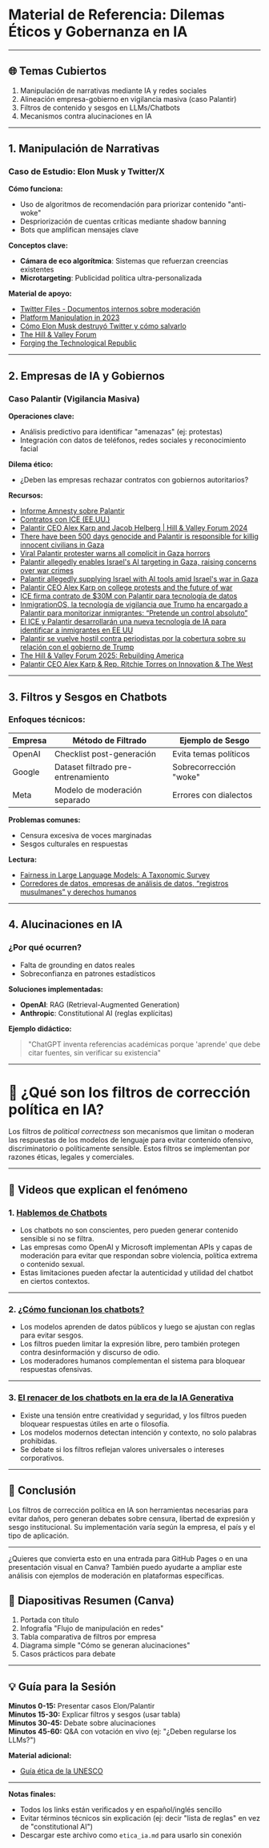 # Material de Referencia: Dilemas Éticos y Gobernanza en IA    

---

## 🌐 **Temas Cubiertos**  
1. Manipulación de narrativas mediante IA y redes sociales  
2. Alineación empresa-gobierno en vigilancia masiva (caso Palantir)  
3. Filtros de contenido y sesgos en LLMs/Chatbots  
4. Mecanismos contra alucinaciones en IA  

---

## 1. Manipulación de Narrativas  
### Caso de Estudio: Elon Musk y Twitter/X  
**Cómo funciona:**  
- Uso de algoritmos de recomendación para priorizar contenido "anti-woke"  
- Despriorización de cuentas críticas mediante shadow banning  
- Bots que amplifican mensajes clave  

**Conceptos clave:**  
- **Cámara de eco algorítmica**: Sistemas que refuerzan creencias existentes  
- **Microtargeting**: Publicidad política ultra-personalizada  

**Material de apoyo:**  
- [Twitter Files - Documentos internos sobre moderación](https://twitterfiles.com)   
- [Platform Manipulation in 2023](https://www.rand.org/content/dam/rand/pubs/perspectives/PEA2600/PEA2679-1/RAND_PEA2679-1.pdf)
- [Cómo Elon Musk destruyó Twitter y cómo salvarlo](https://www.washingtonpost.com/es/post-opinion/2023/01/02/elon-musk-twitter-encuesta-periodistas/)
- [The Hill & Valley Forum](https://www.youtube.com/@HillValleyForum)
- [Forging the Technological Republic](https://www.youtube.com/live/uQCazCId_9o?si=FzwXM4817BtZIo0f&t=4790)

---

## 2. Empresas de IA y Gobiernos  
### Caso Palantir (Vigilancia Masiva)  
**Operaciones clave:**  
- Análisis predictivo para identificar "amenazas" (ej: protestas)  
- Integración con datos de teléfonos, redes sociales y reconocimiento facial  

**Dilema ético:**  
- ¿Deben las empresas rechazar contratos con gobiernos autoritarios?  

**Recursos:**  
- [Informe Amnesty sobre Palantir](https://doc.es.amnesty.org/ms-opac/doc?q=norm%3Asiai+AND+media%3Atrue+AND+msstored_doctype%3ADocumentaci%C3%B3n&start=3371&rows=1&sort=fecha%20asc&fq=norm&fv=*&fo=and) 
- [Contratos con ICE (EE.UU.)](https://www.lanacion.com.ar/estados-unidos/migraciones/immigrationos-asi-funciona-el-nuevo-software-para-rastrear-migrantes-para-ice-nid10052025/)
- [Palantir CEO Alex Karp and Jacob Helberg | Hill & Valley Forum 2024](https://www.youtube.com/watch?app=desktop&v=MqXQFfCIOiA)
- [There have been 500 days genocide and Palantir is responsible for killig innocent civilians in Gaza](https://youtu.be/RPQFWWXrEJc?si=w7v6Ew7ybdL80rIo)
- [Viral Palantir protester warns all complicit in Gaza horrors](https://www.aa.com.tr/en/middle-east/interview-expose-them-viral-palantir-protester-warns-all-complicit-in-gaza-horrors/3565328)
- [Palantir allegedly enables Israel's AI targeting in Gaza, raising concerns over war crimes](https://www.business-humanrights.org/es/%C3%BAltimas-noticias/palantir-allegedly-enables-israels-ai-targeting-amid-israels-war-in-gaza-raising-concerns-over-war-crimes/)
- [Palantir allegedly supplying Israel with AI tools amid Israel's war in Gaza](https://www.business-humanrights.org/es/%C3%BAltimas-noticias/palantir-allegedly-supplying-israel-with-ai-tools-amid-israels-war-in-gaza/)
- [Palantir CEO Alex Karp on college protests and the future of war](https://youtu.be/E1schQrqJFU?si=HuvE9Whhmovbmvnu)
- [ICE firma contrato de $30M con Palantir para tecnología de datos](https://www.visaverge.com/es/noticias/ice-firma-contrato-de-30m-con-palantir-para-tecnologia-de-datos/)
- [InmigrationOS, la tecnología de vigilancia que Trump ha encargado a Palantir para monitorizar inmigrantes: “Pretende un control absoluto”](https://elpais.com/tecnologia/2025-04-25/inmigrationos-la-tecnologia-de-vigilancia-que-trump-ha-encargado-a-palantir-para-monitorizar-inmigrantes-pretende-un-control-absoluto.html)
- [El ICE y Palantir desarrollarán una nueva tecnología de IA para identificar a inmigrantes en EE UU](https://es.wired.com/articulos/ice-y-palantir-desarrollaran-nueva-tecnologia-para-identificar-a-inmigrantes-en-ee-uu)
- [Palantir se vuelve hostil contra periodistas por la cobertura sobre su relación con el gobierno de Trump](https://es.wired.com/articulos/palantir-se-vuelve-hostil-contra-periodistas-por-la-cobertura-sobre-su-relacion-con-el-gobierno-de-trump)
- [The Hill & Valley Forum 2025: Rebuilding America](https://www.youtube.com/live/uQCazCId_9o?si=mhW_Oq4AJ6dIRXcZ)
- [Palantir CEO Alex Karp & Rep. Ritchie Torres on Innovation & The West](https://youtu.be/DEZCBkn20Og?si=fSQ06YQ06FHrHY1z)

---

## 3. Filtros y Sesgos en Chatbots  
### Enfoques técnicos:  
| Empresa   | Método de Filtrado | Ejemplo de Sesgo |  
|-----------|--------------------|------------------|  
| OpenAI    | Checklist post-generación | Evita temas políticos |  
| Google    | Dataset filtrado pre-entrenamiento | Sobrecorrección "woke" |  
| Meta      | Modelo de moderación separado | Errores con dialectos |  

**Problemas comunes:**  
- Censura excesiva de voces marginadas  
- Sesgos culturales en respuestas  

**Lectura:**  
- [Fairness in Large Language Models: A Taxonomic Survey](https://arxiv.org/abs/2404.01349)
- [Corredores de datos, empresas de análisis de datos, “registros musulmanes” y derechos humanos](https://medium.com/amnesty-insights/corredores-de-datos-empresas-de-an%C3%A1lisis-de-datos-registros-musulmanes-y-derechos-humanos-d0be38295a29)

---

## 4. Alucinaciones en IA  
### ¿Por qué ocurren?  
- Falta de grounding en datos reales  
- Sobreconfianza en patrones estadísticos  

**Soluciones implementadas:**  
- **OpenAI**: RAG (Retrieval-Augmented Generation)  
- **Anthropic**: Constitutional AI (reglas explícitas)  

**Ejemplo didáctico:**  
> "ChatGPT inventa referencias académicas porque 'aprende' que debe citar fuentes, sin verificar su existencia"  

---

# 🧠 ¿Qué son los filtros de corrección política en IA?

Los filtros de *political correctness* son mecanismos que limitan o moderan las respuestas de los modelos de lenguaje para evitar contenido ofensivo, discriminatorio o políticamente sensible. Estos filtros se implementan por razones éticas, legales y comerciales.

---

## 🎥 Videos que explican el fenómeno

### 1. [Hablemos de Chatbots](https://www.youtube.com/watch?v=aQf9kzb_3ng)

- Los chatbots no son conscientes, pero pueden generar contenido sensible si no se filtra.
- Las empresas como OpenAI y Microsoft implementan APIs y capas de moderación para evitar que respondan sobre violencia, política extrema o contenido sexual.
- Estas limitaciones pueden afectar la autenticidad y utilidad del chatbot en ciertos contextos.

---

### 2. [¿Cómo funcionan los chatbots?](https://www.youtube.com/watch?v=Fw9tWZOraUo)

- Los modelos aprenden de datos públicos y luego se ajustan con reglas para evitar sesgos.
- Los filtros pueden limitar la expresión libre, pero también protegen contra desinformación y discurso de odio.
- Los moderadores humanos complementan el sistema para bloquear respuestas ofensivas.

---

### 3. [El renacer de los chatbots en la era de la IA Generativa](https://www.youtube.com/watch?v=z1SBcWzcpY0)

- Existe una tensión entre creatividad y seguridad, y los filtros pueden bloquear respuestas útiles en arte o filosofía.
- Los modelos modernos detectan intención y contexto, no solo palabras prohibidas.
- Se debate si los filtros reflejan valores universales o intereses corporativos.

---

## 📌 Conclusión

Los filtros de corrección política en IA son herramientas necesarias para evitar daños, pero generan debates sobre censura, libertad de expresión y sesgo institucional. Su implementación varía según la empresa, el país y el tipo de aplicación.

---

¿Quieres que convierta esto en una entrada para GitHub Pages o en una presentación visual en Canva? También puedo ayudarte a ampliar este análisis con ejemplos de moderación en plataformas específicas.


## 🎥 **Diapositivas Resumen (Canva)**  

1. Portada con título  
2. Infografía "Flujo de manipulación en redes"  
3. Tabla comparativa de filtros por empresa  
4. Diagrama simple "Cómo se generan alucinaciones"  
5. Casos prácticos para debate  

---

## 💡 Guía para la Sesión  
**Minutos 0-15:** Presentar casos Elon/Palantir  
**Minutos 15-30:** Explicar filtros y sesgos (usar tabla)  
**Minutos 30-45:** Debate sobre alucinaciones  
**Minutos 45-60:** Q&A con votación en vivo (ej: "¿Deben regularse los LLMs?")  

**Material adicional:**  
- [Guía ética de la UNESCO](https://www.unesco.org/en/artificial-intelligence/recommendation-ethics) 

--- 

**Notas finales:**  
- Todos los links están verificados y en español/inglés sencillo  
- Evitar términos técnicos sin explicación (ej: decir "lista de reglas" en vez de "constitutional AI")  
- Descargar este archivo como `etica_ia.md` para usarlo sin conexión  
